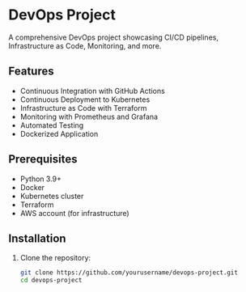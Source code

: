 # DevOps Project

A comprehensive DevOps project showcasing CI/CD pipelines, Infrastructure as Code, Monitoring, and more.

## Features

- Continuous Integration with GitHub Actions
- Continuous Deployment to Kubernetes
- Infrastructure as Code with Terraform
- Monitoring with Prometheus and Grafana
- Automated Testing
- Dockerized Application

## Prerequisites

- Python 3.9+
- Docker
- Kubernetes cluster
- Terraform
- AWS account (for infrastructure)

## Installation

1. Clone the repository:
   ```bash
   git clone https://github.com/yourusername/devops-project.git
   cd devops-project